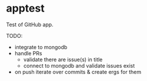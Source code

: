 # apptest



Test of GitHub app.

TODO:
- integrate to mongodb
- handle PRs
    - validate there are issue(s) in title
    - connect to mongodb and validate issues exist
- on push iterate over commits & create ergs for them

